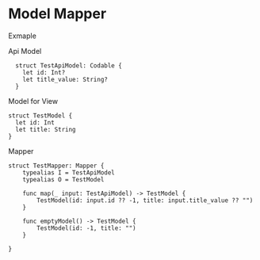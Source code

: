 # Model Mapper

Exmaple 

Api Model

      struct TestApiModel: Codable {
        let id: Int?
        let title_value: String?
      }

Model for View

    struct TestModel {
      let id: Int
      let title: String
    }

Mapper

    struct TestMapper: Mapper {
        typealias I = TestApiModel
        typealias O = TestModel
        
        func map(_ input: TestApiModel) -> TestModel {
            TestModel(id: input.id ?? -1, title: input.title_value ?? "")
        }
        
        func emptyModel() -> TestModel {
            TestModel(id: -1, title: "")
        }
        
    }

